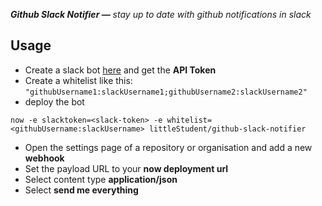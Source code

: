 _**Github Slack Notifier —** stay up to date with github notifications in slack_

## Usage

* Create a slack bot [here](https://slack.com/apps/manage/custom-integrations) and get the **API Token**
* Create a whitelist like this: `"githubUsername1:slackUsername1;githubUsername2:slackUsername2"`
* deploy the bot
```
now -e slacktoken=<slack-token> -e whitelist=<githubUsername:slackUsername> littleStudent/github-slack-notifier
```
* Open the settings page of a repository or organisation and add a new **webhook**
* Set the payload URL to your **now deployment url**
* Select content type **application/json**
* Select **send me everything**
